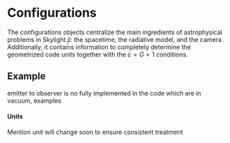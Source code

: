 # Configurations

The configurations objects centralize the main ingredients of astrophysical problems in Skylight.jl: the spacetime, the radiative model, and the camera. Additionally, it contains information to completely determine the geometrized code units together with the $c = G = 1$ conditions. 



## Example




emitter to observer is no fully implemented in the code
which are in vacuum, examples 

#### Units
Mention unit will change soon to ensure consistent treatment
